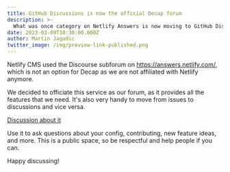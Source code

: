 ```yaml
---
title: GitHub Discussions is now the official Decap forum
description: >-
  What was once category on Netlify Answers is now moving to GitHub Discussions on the main repository.
date: 2023-03-09T10:30:00.000Z
author: Martin Jagodic
twitter_image: /img/preview-link-published.png
---
```

Netlify CMS used the Discourse subforum on https://answers.netlify.com/, which is not an option for Decap as we are not affiliated with Netlify anymore.

We decided to officiate this service as our forum, as it provides all the features that we need. It's also very handy to move from issues to discussions and vice versa.

[Discussion about it](https://github.com/decaporg/decap-cms/discussions/6720)

Use it to ask questions about your config, contributing, new feature ideas, and more. This is a public space, so be respectful and help people if you can.

Happy discussing!
